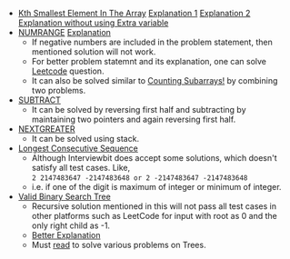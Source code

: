 * [Kth Smallest Element In The Array](https://www.interviewbit.com/problems/kth-smallest-element-in-the-array/)
  [Explanation 1](https://leetcode.com/problems/kth-largest-element-in-an-array/discuss/60309/C%2B%2B-STL-partition-and-heapsort)
  [Explanation 2](https://leetcode.com/problems/kth-largest-element-in-an-array/discuss/60294/Solution-explained)
  [Explanation without using Extra variable](https://www.geeksforgeeks.org/kth-smallest-element-in-the-array-using-constant-space-when-array-cant-be-modified/)
* [NUMRANGE](https://www.interviewbit.com/problems/numrange/)
  [Explanation](https://www.geeksforgeeks.org/number-of-subarrays-having-sum-in-a-given-range/)
    * If negative numbers are included in the problem statement, then mentioned solution will not work.
    * For better problem statemnt and its explanation, one can solve [Leetcode](https://leetcode.com/problems/count-of-range-sum/) question.
    * It can also be solved similar to [Counting Subarrays!](https://www.interviewbit.com/problems/counting-subarrays/) by combining two problems.
* [SUBTRACT](https://www.interviewbit.com/problems/subtract/)
    * It can be solved by reversing first half and subtracting by maintaining two pointers and again reversing first half.
* [NEXTGREATER](https://www.interviewbit.com/problems/nextgreater/)
    * It can be solved using stack.
* [Longest Consecutive Sequence](https://www.interviewbit.com/problems/longest-consecutive-sequence/)
    * Although Interviewbit does accept some solutions, which doesn't satisfy all test cases. Like,<br>
    ```2 2147483647 -2147483648 or 2 -2147483647 -2147483648```
    * i.e. if one of the digit is maximum of integer or minimum of integer.
* [Valid Binary Search Tree](https://www.interviewbit.com/problems/valid-binary-search-tree/)
  * Recursive solution mentioned in this will not pass all test cases in other platforms such as LeetCode for input with root as 0 and the only right child as -1.
  * [Better Explanation](https://leetcode.com/problems/validate-binary-search-tree/discuss/959657/C%2B%2B-recursive-solution-passing-all-test-cases)
  * Must [read](https://leetcode.com/problems/validate-binary-search-tree/discuss/32112/Learn-one-iterative-inorder-traversal-apply-it-to-multiple-tree-questions-(Java-Solution)) to solve various problems on Trees.
